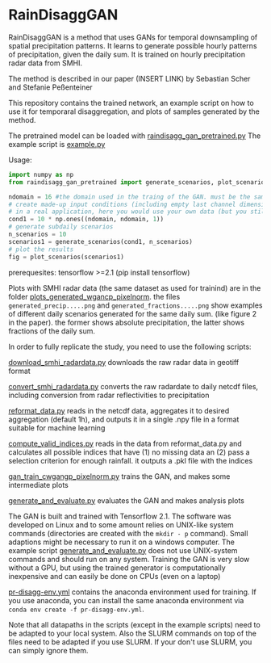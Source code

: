 # RainDisaggGAN

RainDisaggGAN is a method that uses GANs for temporal downsampling of spatial precipitation patterns. It learns to
generate possible hourly patterns of precipitation, given the daily sum. It is trained on hourly precipitation radar
data from SMHI.

The method is described in our paper (INSERT LINK) by Sebastian Scher and Stefanie Peßenteiner


This repository contains the trained network, an example script on how to use it for temporaral disaggregation,
and plots of samples generated by the method.

The pretrained model can be loaded with [raindisagg_gan_pretrained.py](raindisagg_gan_pretrained.py)
The example script is [example.py](example.py)

Usage:
```python
import numpy as np
from raindisagg_gan_pretrained import generate_scenarios, plot_scenarios

ndomain = 16 #the domain used in the traing of the GAN. must be the same here
# create made-up input conditions (including empty last channel dimension) with 10mm/day at every gridpoint
# in a real application, here you would use your own data (but you still have to normalize it with norm_scale)
cond1 = 10 * np.ones((ndomain, ndomain, 1))
# generate subdaily scenarios
n_scenarios = 10
scenarios1 = generate_scenarios(cond1, n_scenarios)
# plot the results
fig = plot_scenarios(scenarios1)

```
prerequesites:
tensorflow >=2.1 (pip install tensorflow)



Plots with SMHI radar data (the same dataset as used for trainind) are in the folder
 [plots_generated_wgancp_pixelnorm](plots_generated_wgancp_pixelnorm).
the files `generated_precip.....png` and `generated_fractions.....png` show examples of different daily scenarios
generated for the same daily sum. (like
figure 2 in the paper). the former shows absolute precipitation, the latter shows fractions of the daily sum.


In order to fully replicate the study, you need to use the following scripts:

[download_smhi_radardata.py](download_smhi_radardata.py) downloads the raw radar data in geotiff format

[convert_smhi_radardata.py](convert_smhi_radardata.py) converts the raw radardate to daily netcdf files, including conversion
from radar reflectivities to precipitation

[reformat_data.py](reformat_data.py) reads in the netcdf data, aggregates it to desired aggregation (default 1h), and
outputs it in a single .npy file in a format suitable for machine learning

[compute_valid_indices.py](compute_valid_indices.py) reads in the data from reformat_data.py and calculates all possible
indices that have (1) no missing data an (2) pass a selection criterion for enough rainfall.
it outputs a .pkl file with the indices

[gan_train_cwgangp_pixelnorm.py](gan_train_cwgangp_pixelnorm.py)  trains the GAN, and makes some intermediate plots

[generate_and_evaluate.py](generate_and_evaluate.py) evaluates the GAN and makes analysis plots

The GAN is built and trained with Tensorflow 2.1.
The software was developed on Linux and to some amount relies on UNIX-like system commands (directories are
created with the `mkdir - p` command).
Small adaptions might be necessary to run it on a windows computer. The example script 
[generate_and_evaluate.py](generate_and_evaluate.py) does not use UNIX-system commands and should run on any system.
Training the GAN is very slow without a GPU, but using the trained generator is computationally inexpensive and can 
easily be done on CPUs (even on a laptop)

[pr-disagg-env.yml](pr-disagg-env.yml) contains the anaconda environment used for training. If you use anaconda,
 you can install the same anaconda environment via `conda env create -f pr-disagg-env.yml`. 

Note that all datapaths in the scripts (except in the example scripts) need to be adapted to your local system.
Also the SLURM commands on top of the files need to be adapted if you use SLURM. If your don't use SLURM, you can simply ignore them.





